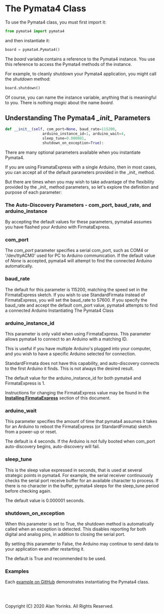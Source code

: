# The Pymata4 Class

To use the Pymata4 class, you must first import it:

```python
from pymata4 import pymata4
```

and then instantiate it:

```python
board = pymata4.Pymata4()
```

The *board* variable contains a reference to the Pymata4 instance. You use this
reference to access the Pymata4 methods of the instance. 

For example, to cleanly shutdown your Pymata4 application, you might call
the *shutdown* method:

```python
board.shutdown()
```

Of course, you can name the instance variable, anything that is meaningful to you.
There is nothing *magic* about the name *board*.


## Understanding The Pymata4 *\__init__* Parameters
```python
def __init__(self, com_port=None, baud_rate=115200,
                 arduino_instance_id=1, arduino_wait=4,
                 sleep_tune=0.000001,
                 shutdown_on_exception=True):
```
There are many optional parameters available when you instantiate Pymata4. 


If you are using FiramataExpress with a single Arduino, then in most cases, you
 can accept all of the default parameters provided in the \__init__ method.
 
But there are times when you may wish to take advantage of the flexibility provided
by the \__init__ method parameters, so let's explore the definition and purpose
of each parameter:

### The Auto-Discovery Parameters - com_port, baud_rate, and arduino_instance
By accepting the default values for these parameters, pymata4 assumes you have
flashed your Arduino with FirmataExpress. 

### com_port
The *com_port* parameter specifies a serial com_port, such as COM4 or '/dev/ttyACM0'
 used for PC to Arduino communication. If the default value of _None_ is accepted,
 pymata4 will attempt to find the connected Arduino automatically.
 
### baud_rate
The default for this parameter is 115200, matching the speed set in the 
FirmataExpress sketch. If you wish to use StandardFirmata instead of
FirmataExpress, you will set the baud_rate to 57600. If you specify the baud_rate
and accept the default com_port value, pymata4 attempts to find a connected Arduino
Instantiating The Pymata4 Class

### arduino_instance_id
This parameter is only valid when using FirmataExpress. This parameter
allows pymata4 to connect to an Arduino with a matching ID.

This is useful if you have multiple Arduino's plugged into your computer,
and you wish to have a specific Arduino selected for connection. 

StandardFirmata does not have this capability, and auto-discovery connects to the first
Arduino it finds. This is not always the desired result.

The default value for the arduino_instance_id for both pymata4 and FirmataExpress is 1.

Instructions for changing the FirmataExpress value may be found
in the [**Installing FirmataExpress**](/firmata_express/#installation-instruction) section of this document.

### arduino_wait
This parameter specifies the amount of time that pymata4 assumes it takes for an Arduino 
to reboot the FirmataExpress (or StandardFirmata) sketch from a power-up or reset.

The default is 4 seconds. If the Arduino is not fully booted when com_port auto-discovery begins,
auto-discovery will fail.

### sleep_tune
This is the sleep value expressed in seconds, that is used at several strategic
points in pymata4. For example, the serial receiver continuously checks the serial port receive
buffer for an available
character to process. If there is no character in the
buffer, pymata4 sleeps for the sleep_tune period before checking again.

The default value is 0.000001 seconds.

### shutdown_on_exception
When this parameter is set to True, the shutdown method is automatically
called when an exception is detected. This disables reporting for both digital and analog pins, 
in addition to closing the serial port.

By setting this parameter to False, the Arduino may continue to send data to
your application even after restarting it.

The default is True and recommended to be used.

### Examples
   Each [example on GitHub](https://github.com/MrYsLab/pymata4/tree/master/examples) 
   demonstrates instantiating the Pymata4 class.

<br>
<br>

Copyright (C) 2020 Alan Yorinks. All Rights Reserved.
